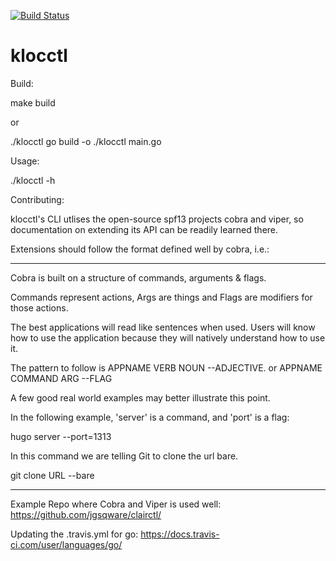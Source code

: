 [![Build Status](https://travis-ci.org/benemenda/klocctl.svg?branch=master)](https://travis-ci.org/benemenda/klocctl)

# klocctl
Build:

make build

or 

./klocctl go build -o ./klocctl main.go

Usage:

./klocctl -h

Contributing:

klocctl's CLI utlises the open-source spf13 projects cobra and viper, so documentation on extending its API can be readily learned there.

Extensions should follow the format defined well by cobra, i.e.:

---
Cobra is built on a structure of commands, arguments & flags.

Commands represent actions, Args are things and Flags are modifiers for those actions.

The best applications will read like sentences when used. Users will know how to use the application because they will natively understand how to use it.

The pattern to follow is APPNAME VERB NOUN --ADJECTIVE. or APPNAME COMMAND ARG --FLAG

A few good real world examples may better illustrate this point.

In the following example, 'server' is a command, and 'port' is a flag:

hugo server --port=1313

In this command we are telling Git to clone the url bare.

git clone URL --bare

---

Example Repo where Cobra and Viper is used well: https://github.com/jgsqware/clairctl/

Updating the .travis.yml for go: https://docs.travis-ci.com/user/languages/go/


